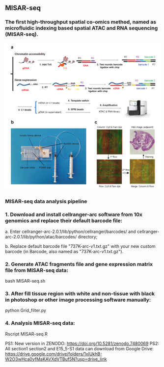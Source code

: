 ## MISAR-seq
### The first high-throughput spatial co-omics method, named as microfluidic indexing based spatial ATAC and RNA sequencing (MISAR-seq).

![image](https://raw.githubusercontent.com/gpenglab/MISAR-seq/main/MISAR-seq.png)

### MISAR-seq data analysis pipeline
### 1. Download and install cellranger-arc software from 10x genomics and replace their default barcode file:
a. Enter cellranger-arc-2.0.1/lib/python/cellranger/barcodes/ and cellranger-arc-2.0.1/lib/python/atac/barcodes/ directory;

b. Replace default barcode file "737K-arc-v1.txt.gz" with your new custom barcode (in Barcode, also named as "737K-arc-v1.txt.gz").

### 2. Generate ATAC fragments file and gene expression matrix file from MISAR-seq data:
bash MISAR-seq.sh

### 3. After fill tissue region with white and non-tissue with black in photoshop or other image processing software manually:
python Grid_filter.py

### 4. Analysis MISAR-seq data:
Rscript MISAR-seq.R

PS1: New version in ZENODO: https://doi.org/10.5281/zenodo.7480069
PS2: All section1 section2 and E15_5-S1 data can download from Google Drive: https://drive.google.com/drive/folders/1xIUkhB-W2O3wHca0yfMaKAVXdVTBuf5N?usp=drive_link
